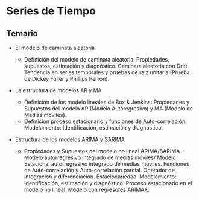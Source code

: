 # Series de Tiempo


## Temario

* El modelo de caminata aleatoria
  + Definición del modelo de caminata aleatoria. Propiedades, supuestos, estimación y diagnóstico. Caminata aleatoria con Drift. Tendencia en series temporales y pruebas de raíz unitaria (Prueba de Dickey Füller y Phillips Perron).

* La estructura de modelos AR y MA
  + Definición de los modelo lineales de Box & Jenkins: Propiedades y Supuestos del modelo AR (Modelo Autoregresivo) y MA (Modelo de Medias móviles). 
  + Definición proceso estacionario y funciones de Auto-correlación. Modelamiento: Identificación, estimación y diagnóstico.
 
* Estructura de los modelos ARIMA y SARIMA
  + Propiedades y Supuestos del modelo no lineal ARIMA/SARIMA – Modelo autorregresivo integrado de medias móviles/ Modelo Estacional autorregresivo integrado de medias móviles. Funciones de Auto-correlación y Auto-correlación parcial. Operador de integración y diferenciación. Estacionariedad. Modelamiento: Identificación, estimación y diagnóstico. Proceso estacionario en el modelo no lineal. Modelo con regresores ARIMAX.
